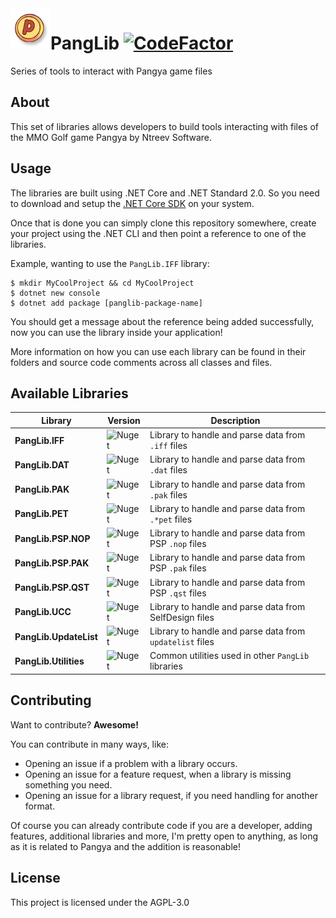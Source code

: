 <img align="left" src=".github/Images/pang.png" width="64" />

# PangLib [![CodeFactor](https://www.codefactor.io/repository/github/pangyatools/panglib/badge)](https://www.codefactor.io/repository/github/pangyatools/panglib)

Series of tools to interact with Pangya game files

## About

This set of libraries allows developers to build tools interacting with files of the MMO Golf game Pangya by Ntreev Software.

## Usage

The libraries are built using .NET Core and .NET Standard 2.0. So you need to download and setup the [.NET Core SDK](https://www.microsoft.com/net/download) on your system.

Once that is done you can simply clone this repository somewhere, create your project using the .NET CLI and then point a reference to one of the libraries.

Example, wanting to use the `PangLib.IFF` library:

```
$ mkdir MyCoolProject && cd MyCoolProject
$ dotnet new console
$ dotnet add package [panglib-package-name]
```

You should get a message about the reference being added successfully, now you can use the library inside your application!

More information on how you can use each library can be found in their folders and source code comments across all classes and files.

## Available Libraries

| Library | Version | Description |
| ------- | ------- | ----------- |
| **PangLib.IFF**        | ![Nuget](https://img.shields.io/nuget/v/PangLib.IFF.svg)        | Library to handle and parse data from `.iff` files       |
| **PangLib.DAT**        | ![Nuget](https://img.shields.io/nuget/v/PangLib.DAT.svg)        | Library to handle and parse data from `.dat` files       |
| **PangLib.PAK**        | ![Nuget](https://img.shields.io/nuget/v/PangLib.PAK.svg)        | Library to handle and parse data from `.pak` files       |
| **PangLib.PET**        | ![Nuget](https://img.shields.io/nuget/v/PangLib.PET.svg)        | Library to handle and parse data from `.*pet` files      |
| **PangLib.PSP.NOP**    | ![Nuget](https://img.shields.io/nuget/v/PangLib.PSP.NOP.svg)    | Library to handle and parse data from PSP `.nop` files   |
| **PangLib.PSP.PAK**    | ![Nuget](https://img.shields.io/nuget/v/PangLib.PSP.PAK.svg)    | Library to handle and parse data from PSP `.pak` files   |
| **PangLib.PSP.QST**    | ![Nuget](https://img.shields.io/nuget/v/PangLib.PSP.QST.svg)    | Library to handle and parse data from PSP `.qst` files   |
| **PangLib.UCC**        | ![Nuget](https://img.shields.io/nuget/v/PangLib.UCC.svg)        | Library to handle and parse data from SelfDesign files   |
| **PangLib.UpdateList** | ![Nuget](https://img.shields.io/nuget/v/PangLib.UpdateList.svg) | Library to handle and parse data from `updatelist` files |
| **PangLib.Utilities**  | ![Nuget](https://img.shields.io/nuget/v/PangLib.Utilities.svg)  | Common utilities used in other `PangLib` libraries       |

## Contributing

Want to contribute? **Awesome!**

You can contribute in many ways, like:

- Opening an issue if a problem with a library occurs.
- Opening an issue for a feature request, when a library is missing something you need.
- Opening an issue for a library request, if you need handling for another format.

Of course you can already contribute code if you are a developer, adding features, additional libraries and more, I'm
pretty open to anything, as long as it is related to Pangya and the addition is reasonable!

## License

This project is licensed under the AGPL-3.0
